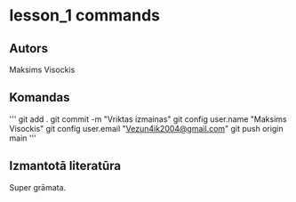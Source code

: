 # lesson_1 commands
## Autors
Maksims Visockis

## Komandas
'''
git add .
git commit -m "Vriktas izmainas"
git config user.name "Maksims Visockis"
git config user.email "Vezun4ik2004@gmail.com"
git push origin main 
'''
## Izmantotā literatūra
Super grāmata.